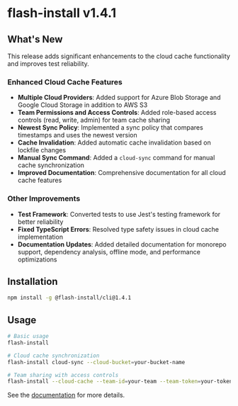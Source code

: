 # flash-install v1.4.1

## What's New

This release adds significant enhancements to the cloud cache functionality and improves test reliability.

### Enhanced Cloud Cache Features

- **Multiple Cloud Providers**: Added support for Azure Blob Storage and Google Cloud Storage in addition to AWS S3
- **Team Permissions and Access Controls**: Added role-based access controls (read, write, admin) for team cache sharing
- **Newest Sync Policy**: Implemented a sync policy that compares timestamps and uses the newest version
- **Cache Invalidation**: Added automatic cache invalidation based on lockfile changes
- **Manual Sync Command**: Added a `cloud-sync` command for manual cache synchronization
- **Improved Documentation**: Comprehensive documentation for all cloud cache features

### Other Improvements

- **Test Framework**: Converted tests to use Jest's testing framework for better reliability
- **Fixed TypeScript Errors**: Resolved type safety issues in cloud cache implementation
- **Documentation Updates**: Added detailed documentation for monorepo support, dependency analysis, offline mode, and performance optimizations

## Installation

```bash
npm install -g @flash-install/cli@1.4.1
```

## Usage

```bash
# Basic usage
flash-install

# Cloud cache synchronization
flash-install cloud-sync --cloud-bucket=your-bucket-name

# Team sharing with access controls
flash-install --cloud-cache --team-id=your-team --team-token=your-token --team-access-level=write
```

See the [documentation](https://github.com/Nom-nom-hub/flash-install/blob/main/docs/cloud-cache.md) for more details.
